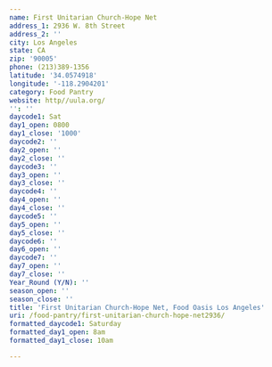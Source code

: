 ```yaml
---
name: First Unitarian Church-Hope Net
address_1: 2936 W. 8th Street
address_2: ''
city: Los Angeles
state: CA
zip: '90005'
phone: (213)389-1356
latitude: '34.0574918'
longitude: '-118.2904201'
category: Food Pantry
website: http//uula.org/
'': ''
daycode1: Sat
day1_open: 0800
day1_close: '1000'
daycode2: ''
day2_open: ''
day2_close: ''
daycode3: ''
day3_open: ''
day3_close: ''
daycode4: ''
day4_open: ''
day4_close: ''
daycode5: ''
day5_open: ''
day5_close: ''
daycode6: ''
day6_open: ''
daycode7: ''
day7_open: ''
day7_close: ''
Year_Round (Y/N): ''
season_open: ''
season_close: ''
title: 'First Unitarian Church-Hope Net, Food Oasis Los Angeles'
uri: /food-pantry/first-unitarian-church-hope-net2936/
formatted_daycode1: Saturday
formatted_day1_open: 8am
formatted_day1_close: 10am

---
```

